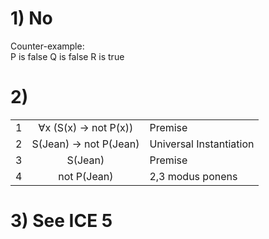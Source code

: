 # 1) No

Counter-example:  
P is false
Q is false
R is true

# 2) 

|    |                        |                         |
|:--:|:----------------------:|-------------------------|
|  1 |  ∀x (S(x) → not P(x))  | Premise                 |
|  2 | S(Jean) -> not P(Jean) | Universal Instantiation |
|  3 |         S(Jean)        | Premise                 |
| 4  |       not P(Jean)      | 2,3 modus ponens        |

# 3) See ICE 5
